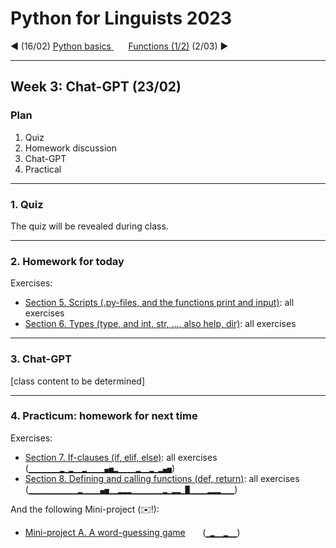 
# Python for Linguists 2023

◄ (16/02) [Python basics ](../classes/02_Python_basics.md)&nbsp;&nbsp;&nbsp;&nbsp;&nbsp;&nbsp;[Functions (1/2)](../classes/04_Functions_1.md) (2/03) ►

-------

## Week 3: Chat-GPT (23/02)


### Plan
1. Quiz
2. Homework discussion
3. Chat-GPT
4. Practical


-------

### 1. Quiz

The quiz will be revealed during class.

-------

### 2. Homework for today

Exercises:
- [Section 5. Scripts (.py-files, and the functions print and input)](../exercises/05_scripts.md): all exercises
- [Section 6. Types (type, and int, str, ..., also help, dir)](../exercises/06_types.md): all exercises

-------

### 3. Chat-GPT


[class content to be determined]

-------

### 4. Practicum: homework for next time

Exercises:
- [Section 7. If-clauses (if, elif, else)](../exercises/07_if-clauses.md): all exercises&nbsp;&nbsp;&nbsp;&nbsp;&nbsp; (`▁▁▁▁▁▁▁▂▁▂▁▁▂▁▁▁▁▄▅▂▁▁▁▁▂▁▁▂▁▂▄▅`)
- [Section 8. Defining and calling functions (def, return)](../exercises/08_functions.md): all exercises&nbsp;&nbsp;&nbsp;&nbsp;&nbsp; (`▁▁▁▁▁▁▁▁▁▁▁▂▁▁▁▁▄▅▁▁▂▂▂▁▁▁▁▁▁▁▂▁▂▂▁█▁▁▁▁▂▂▂▁▁▁`)

And the following Mini-project (✉️!):
- [Mini-project A. A word-guessing game](../projects/A_a_word-guessing_game.md) &nbsp;&nbsp;&nbsp;&nbsp;&nbsp; (`▁▂▁▁▂▁▁`)

